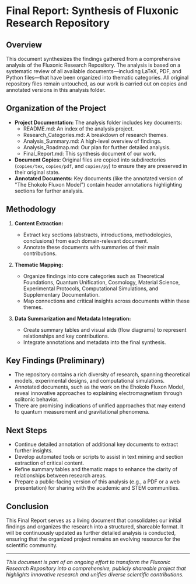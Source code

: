 # Final Report: Synthesis of Fluxonic Research Repository

## Overview
This document synthesizes the findings gathered from a comprehensive analysis of the Fluxonic Research Repository. The analysis is based on a systematic review of all available documents—including LaTeX, PDF, and Python files—that have been organized into thematic categories. All original repository files remain untouched, as our work is carried out on copies and annotated versions in this analysis folder.

## Organization of the Project
- **Project Documentation:** The analysis folder includes key documents:
  - README.md: An index of the analysis project.
  - Research_Categories.md: A breakdown of research themes.
  - Analysis_Summary.md: A high-level overview of findings.
  - Analysis_Roadmap.md: Our plan for further detailed analysis.
  - Final_Report.md: This synthesis document of our work.
- **Document Copies:** Original files are copied into subdirectories (`copies/tex`, `copies/pdf`, and `copies/py`) to ensure they are preserved in their original state.
- **Annotated Documents:** Key documents (like the annotated version of "The Ehokolo Fluxon Model") contain header annotations highlighting sections for further analysis.

## Methodology
1. **Content Extraction:**
   - Extract key sections (abstracts, introductions, methodologies, conclusions) from each domain-relevant document.
   - Annotate these documents with summaries of their main contributions.

2. **Thematic Mapping:**
   - Organize findings into core categories such as Theoretical Foundations, Quantum Unification, Cosmology, Material Science, Experimental Protocols, Computational Simulations, and Supplementary Documentation.
   - Map connections and critical insights across documents within these themes.

3. **Data Summarization and Metadata Integration:**
   - Create summary tables and visual aids (flow diagrams) to represent relationships and key contributions.
   - Integrate annotations and metadata into the final synthesis.

## Key Findings (Preliminary)
- The repository contains a rich diversity of research, spanning theoretical models, experimental designs, and computational simulations.
- Annotated documents, such as the work on the Ehokolo Fluxon Model, reveal innovative approaches to explaining electromagnetism through solitonic behavior.
- There are promising indications of unified approaches that may extend to quantum measurement and gravitational phenomena.

## Next Steps
- Continue detailed annotation of additional key documents to extract further insights.
- Develop automated tools or scripts to assist in text mining and section extraction of critical content.
- Refine summary tables and thematic maps to enhance the clarity of relationships between research areas.
- Prepare a public-facing version of this analysis (e.g., a PDF or a web presentation) for sharing with the academic and STEM communities.

## Conclusion
This Final Report serves as a living document that consolidates our initial findings and organizes the research into a structured, shareable format. It will be continuously updated as further detailed analysis is conducted, ensuring that the organized project remains an evolving resource for the scientific community.

---

*This document is part of an ongoing effort to transform the Fluxonic Research Repository into a comprehensive, publicly shareable project that highlights innovative research and unifies diverse scientific contributions.* 